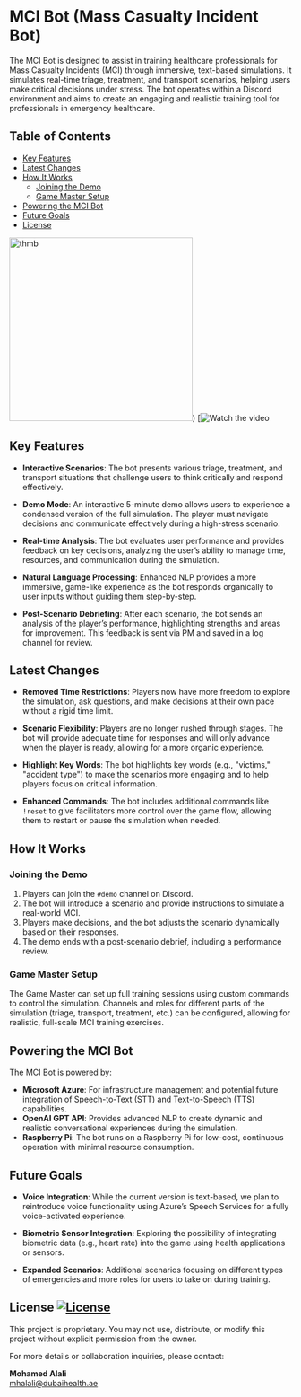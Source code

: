 # MCI Bot (Mass Casualty Incident Bot)

The MCI Bot is designed to assist in training healthcare professionals for Mass Casualty Incidents (MCI) through immersive, text-based simulations. It simulates real-time triage, treatment, and transport scenarios, helping users make critical decisions under stress. The bot operates within a Discord environment and aims to create an engaging and realistic training tool for professionals in emergency healthcare.

## Table of Contents
- [Key Features](#key-features)
- [Latest Changes](#latest-changes)
- [How It Works](#how-it-works)
  - [Joining the Demo](#joining-the-demo)
  - [Game Master Setup](#game-master-setup)
- [Powering the MCI Bot](#powering-the-mci-bot)
- [Future Goals](#future-goals)
- [License](#license)


<img width="327" alt="thmb" src="https://github.com/user-attachments/assets/13840a5e-3192-4238-a4ee-0c6462eae095">)
[![Watch the video](https://github.com/user-attachments/assets/ab489e57-ffcb-4d15-9d6d-5815fdaa5652)


## Key Features

- **Interactive Scenarios**: The bot presents various triage, treatment, and transport situations that challenge users to think critically and respond effectively.
  
- **Demo Mode**: An interactive 5-minute demo allows users to experience a condensed version of the full simulation. The player must navigate decisions and communicate effectively during a high-stress scenario.

- **Real-time Analysis**: The bot evaluates user performance and provides feedback on key decisions, analyzing the user’s ability to manage time, resources, and communication during the simulation.

- **Natural Language Processing**: Enhanced NLP provides a more immersive, game-like experience as the bot responds organically to user inputs without guiding them step-by-step.

- **Post-Scenario Debriefing**: After each scenario, the bot sends an analysis of the player’s performance, highlighting strengths and areas for improvement. This feedback is sent via PM and saved in a log channel for review.

## Latest Changes


- **Removed Time Restrictions**: Players now have more freedom to explore the simulation, ask questions, and make decisions at their own pace without a rigid time limit.
  
- **Scenario Flexibility**: Players are no longer rushed through stages. The bot will provide adequate time for responses and will only advance when the player is ready, allowing for a more organic experience.

- **Highlight Key Words**: The bot highlights key words (e.g., "victims," "accident type") to make the scenarios more engaging and to help players focus on critical information.

- **Enhanced Commands**: The bot includes additional commands like `!reset` to give facilitators more control over the game flow, allowing them to restart or pause the simulation when needed.

## How It Works

### Joining the Demo

1. Players can join the `#demo` channel on Discord.
2. The bot will introduce a scenario and provide instructions to simulate a real-world MCI.
3. Players make decisions, and the bot adjusts the scenario dynamically based on their responses.
4. The demo ends with a post-scenario debrief, including a performance review.

### Game Master Setup

The Game Master can set up full training sessions using custom commands to control the simulation. Channels and roles for different parts of the simulation (triage, transport, treatment, etc.) can be configured, allowing for realistic, full-scale MCI training exercises.

## Powering the MCI Bot

The MCI Bot is powered by:

- **Microsoft Azure**: For infrastructure management and potential future integration of Speech-to-Text (STT) and Text-to-Speech (TTS) capabilities.
- **OpenAI GPT API**: Provides advanced NLP to create dynamic and realistic conversational experiences during the simulation.
- **Raspberry Pi**: The bot runs on a Raspberry Pi for low-cost, continuous operation with minimal resource consumption.

## Future Goals

- **Voice Integration**: While the current version is text-based, we plan to reintroduce voice functionality using Azure’s Speech Services for a fully voice-activated experience.
  
- **Biometric Sensor Integration**: Exploring the possibility of integrating biometric data (e.g., heart rate) into the game using health applications or sensors.

- **Expanded Scenarios**: Additional scenarios focusing on different types of emergencies and more roles for users to take on during training.

## License [![License](https://img.shields.io/badge/license-Proprietary-red)](./LICENSE)
This project is proprietary. You may not use, distribute, or modify this project without explicit permission from the owner.

For more details or collaboration inquiries, please contact:

**Mohamed Alali**  
mhalali@dubaihealth.ae




